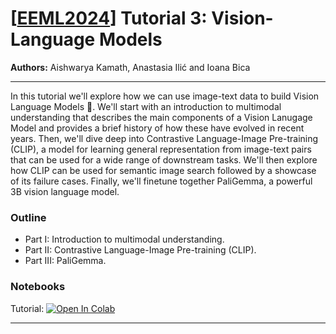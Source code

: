 # [[EEML2024](https://www.eeml.eu)] Tutorial 3: Vision-Language Models

**Authors:** Aishwarya Kamath, Anastasia Ilić and Ioana Bica

--- 
In this tutorial we'll explore how we can use image-text data to build Vision Language Models 🚀. We'll start with an introduction to multimodal understanding that describes the main components of a Vision Lanugage Model and provides a brief history of how these have evolved in recent years. Then, we'll dive deep into Contrastive Language-Image Pre-training (CLIP), a model for learning general representation from image-text pairs that can be used for a wide range of downstream tasks. We'll then explore how CLIP can be used for semantic image search followed by a showcase of its failure cases. Finally, we'll finetune together PaliGemma, a powerful 3B vision language model.

### Outline
- Part I: Introduction to multimodal understanding.
- Part II: Contrastive Language-Image Pre-training (CLIP).
- Part III: PaliGemma.

### Notebooks

Tutorial: [![Open In 
Colab](https://colab.research.google.com/assets/colab-badge.svg)](https://colab.research.google.com/github/eemlcommunity/PracticalSessions2024/blob/main/3_vision_language_models/VLM_tutorial.ipynb)

---
